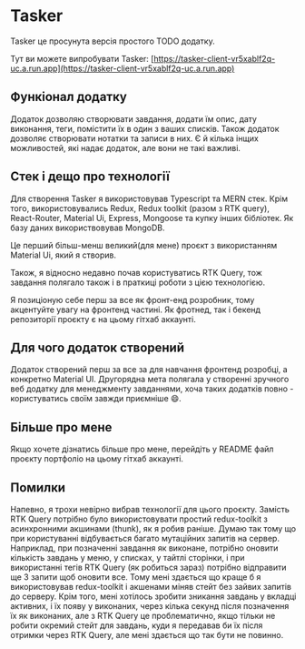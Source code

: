 # Tasker

Tasker це просунута версія простого TODO додатку.

Тут ви можете випробувати Tasker: [https://tasker-client-vr5xablf2q-uc.a.run.app](https://tasker-client-vr5xablf2q-uc.a.run.app)

## Функіонал додатку

Додаток дозволяю створювати завдання, додати їм опис, дату виконання, теги, помістити їх в один з ваших списків.
Також додаток дозволяє створювати нотатки та записи в них. Є й кілька інщих можливостей, які надає додаток, але вони не такі важливі.

## Стек і дещо про технології

Для створення Tasker я використовував Typescript та MERN стек. Крім того, використовувались Redux, Redux toolkit (разом з RTK query), React-Router, Material Ui, Express, Mongoose та купку інших бібліотек. Як базу даних використвовував MongoDB.

Це перший більш-менш великий(для мене) проєкт з використанням Material Ui, який я створив.

Також, я відносно недавно почав користуватись RTK Query, тож завдання полягало також і в праткиці роботи з цією технологією.

Я позиціоную себе перш за все як фронт-енд розробник, тому акцентуйте увагу на фронтенд частині. Як фротнед, так і бекенд репозиторії проєкту є на цьому гітхаб аккаунті.

## Для чого додаток створений

Додаток створений перш за все за для навчання фронтенд розробці, а конкретно Material UI. Другорядна мета полягала у створенні зручного веб додатку для менеджменту завданнями, хоча таких додатків повно - користуватись своїм завжди приємніше 😄.

## Більше про мене

Якщо хочете дізнатись більше про мене, перейдіть у README файл проєкту портфоліо на цьому гітхаб аккаунті.

## Помилки

Напевно, я трохи невірно вибрав технології для цього проєкту. Замість RTK Query потрібно було використовувати простий redux-toolkit з асинхронними акшинами (thunk), як я робив раніше. Думаю так тому що при користуванні відбувається багато мутаційних запитів на сервер. Наприклад, при позначенні завдання як виконане, потрібно оновити кількість завдань у меню, у списках, у тайтлі сторінки, і при використанні тегів RTK Query (як робиться зараз) потрібно відправити ще 3 запити щоб оновити все. Тому мені здається що краще б я використовував redux-toolkit і акшенами міняв стейт без зайвих запитів до серверу. Крім того, мені хотілось зробити зникання завдань у вкладці активних, і їх появу у виконаних, через кілька секунд після позначення їх як виконаних, але з RTK Query це проблематично, якщо тільки не робити окремий стейт для завдань, куди я передавав би їх після отримки через RTK Query, але мені здається що так бути не повинно.
